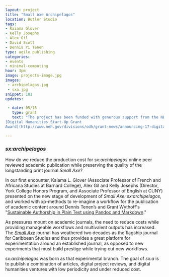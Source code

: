 ```yaml
---
layout: project
title: "Small Axe Archipelagos"
location: Butler Studio
tags:
- Kaiama Glover
- Kelly Josephs
- Alex Gil
- David Scott
- Dennis Yi Tenen
type: agile publishing
categories:
- events
- minimal-computing
hour: 3pm
image: projects-image.jpg
images:
 - archipelagos.jpg
 - sxa.jpg
snippet: 101
updates:

 - date: 05/15
   type: grant
   text: "The project has been funded with generous support from the NEH
[Digital Humanities Start-Up Grant
Award](http://www.neh.gov/divisions/odh/grant-news/announcing-17-digital-humanities-start-grant-awards-march-2015)."

---
```


### *sx:archipelagos*

How do we reduce the production cost for *sx:archipelagos* online peer reviewed
academic publication while preserving the quality of the longstanding print
journal *Small Axe*?

In our first encounter, Kaiama L. Glover (Associate Professor of French and
Africana Studies at Barnard College), Alex Gil and Kelly Josephs (Director,
York College Honors Program, and Associate Professor of English at CUNY)
presented on the new stage of development of *Small Axe: sx:archipelagos*, and
worked with xp-methods to re-imagine a workflow for the publication of academic
content around Dennis Tenen’s and Grant Wythoff's "[Sustainable Authorship in
Plain Text using Pandoc and
Markdown](http://programminghistorian.org/lessons/sustainable-authorship-in-plain-text-using-pandoc-and-markdown)."

As pressures mount on academic journals, the need to reduce costs while
providing manageable workflows and multivalent outputs has increased. The
*[Small Axe](http://smallaxe.net/)* journal has weathered two decades as the
flagship journal for Caribbean Studies and thus provides a great platform for
experimentation around an established journal, as opposed to new experiments
that must build prestige while trying out new workflows.

*sx:archipelagos* was born as that experimental branch. The goal of *sx:a* is
to publish a combination of articles, digital project reviews, and digital
humanities ventures with low periodicity and under reduced cost.
